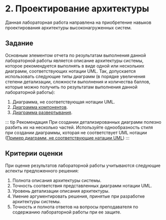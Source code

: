 # 2. Проектирование архитектуры

Данная лабораторная работа направлена на приобретение навыков проектирования архитектуры высоконагруженных систем.

## Задание

Основным элементом отчета по результатам выполнения данной лабораторной работы является описание архитектуры системы, которое рекомендуется выполнять в виде одной или нескольких диаграмм, соответствующих нотации UML. Так, допускается использовать следующие типы диаграмм (в порядке увеличения степени детализации, сложности выполнения и количества баллов, которые можно получить по результатам выполнения данной лабораторной работы):

1. Диаграмма, не соответствующая нотации UML.
1. [Диаграмма компонентов](https://drive.google.com/file/d/1qoTxBFyAIKRhoO7N9tBUer_Oz8oX1hlz/view?usp=drive_link).
1. [Диаграмма развертывания](https://drive.google.com/file/d/1qoTxBFyAIKRhoO7N9tBUer_Oz8oX1hlz/view?usp=drive_link).

::: tip Рекомендация
При создании детализированных диаграмм полезно разбить их на несколько частей. Используйте однообразность стиля при создании диаграммы, которая не соответствует UML нотации ([Пример диаграмм, не соответствующие натации UML](https://github.com/donnemartin/system-design-primer?tab=readme-ov-file))
:::

## Критерии оценки

При оценке результатов лабораторной работы учитываются следующие аспекты предложенного решения:

1. Полнота описания архитектуры системы.
1. Точность соответствия представленных диаграмм нотации UML.
1. Уровень детализации описания архитектуры.
1. Умение аргументировать решения, принятые при разработке архитектуры системы.
1. Точность и полнота ответов на вопросы преподавателя по содержанию лабораторной работы при ее защите.
